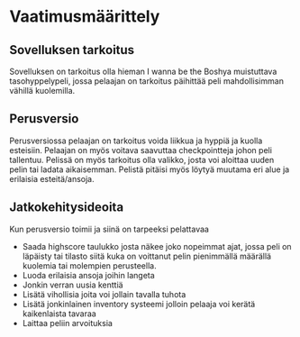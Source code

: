 # Vaatimusmäärittely
## Sovelluksen tarkoitus
Sovelluksen on tarkoitus olla hieman I wanna be the Boshya muistuttava tasohyppelypeli, jossa pelaajan on tarkoitus päihittää peli mahdollisimman vähillä kuolemilla.

## Perusversio
Perusversiossa pelaajan on tarkoitus voida liikkua ja hyppiä ja kuolla esteisiin.
Pelaajan on myös voitava saavuttaa checkpointteja johon peli tallentuu.
Pelissä on myös tarkoitus olla valikko, josta voi aloittaa uuden pelin tai ladata aikaisemman.
Pelistä pitäisi myös löytyä muutama eri alue ja erilaisia esteitä/ansoja.

## Jatkokehitysideoita
Kun perusversio toimii ja siinä on tarpeeksi pelattavaa
* Saada highscore taulukko josta näkee joko nopeimmat ajat, jossa peli on läpäisty tai tilasto siitä kuka on voittanut pelin pienimmällä määrällä kuolemia tai molempien perusteella.
* Luoda erilaisia ansoja joihin langeta
* Jonkin verran uusia kenttiä
* Lisätä vihollisia joita voi jollain tavalla tuhota
* Lisätä jonkinlainen inventory systeemi jolloin pelaaja voi kerätä kaikenlaista tavaraa
* Laittaa peliin arvoituksia
